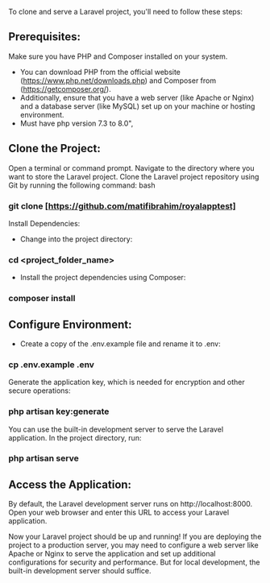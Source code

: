 To clone and serve a Laravel project, you'll need to follow these steps:

## Prerequisites:

Make sure you have PHP and Composer installed on your system.
- You can download PHP from the official website (https://www.php.net/downloads.php) and Composer from (https://getcomposer.org/).
- Additionally, ensure that you have a web server (like Apache or Nginx) and a database server (like MySQL) set up on your machine or hosting environment.
- Must have php version 7.3 to 8.0",

## Clone the Project:

Open a terminal or command prompt.
Navigate to the directory where you want to store the Laravel project.
Clone the Laravel project repository using Git by running the following command:
bash

### git clone [https://github.com/matifibrahim/royalapptest]

Install Dependencies:

- Change into the project directory:

### cd <project_folder_name>

- Install the project dependencies using Composer:

### composer install

## Configure Environment:

- Create a copy of the .env.example file and rename it to .env:
### cp .env.example .env

Generate the application key, which is needed for encryption and other secure operations:

### php artisan key:generate

You can use the built-in development server to serve the Laravel application. In the project directory, run:

### php artisan serve

## Access the Application:

By default, the Laravel development server runs on http://localhost:8000. Open your web browser and enter this URL to access your Laravel application.

Now your Laravel project should be up and running! If you are deploying the project to a production server, you may need to configure a web server like Apache or Nginx to serve the application and set up additional configurations for security and performance. But for local development, the built-in development server should suffice.
